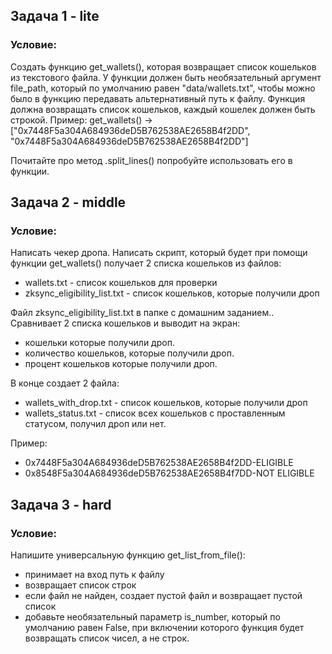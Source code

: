 ## Задача 1 - lite
### Условие:
Создать функцию get_wallets(), которая возвращает список кошельков из текстового файла.
У функции должен быть необязательный аргумент file_path, который по умолчанию равен "data/wallets.txt",
чтобы можно было в функцию передавать альтернативный путь к файлу.
Функция должна возвращать список кошельков, каждый кошелек должен быть строкой.
Пример:
get_wallets() -> ["0x7448F5a304A684936deD5B762538AE2658B4f2DD", "0x7448F5a304A684936deD5B762538AE2658B4f2DD"]

Почитайте про метод .split_lines() попробуйте использовать его в функции.

## Задача 2 - middle
### Условие:

Написать чекер дропа.
Написать скрипт, который будет при помощи функции get_wallets() получает 2 списка кошельков из файлов:
- wallets.txt - список кошельков для проверки
- zksync_eligibility_list.txt - список кошельков, которые получили дроп

Файл zksync_eligibility_list.txt в папке с домашним заданием..
Сравнивает 2 списка кошельков и выводит на экран:
- кошельки которые получили дроп.
- количество кошельков, которые получили дроп.
- процент кошельков которые получили дроп.

В конце создает 2 файла:
- wallets_with_drop.txt - список кошельков, которые получили дроп
- wallets_status.txt - список всех кошельков с проставленным статусом, получил дроп или нет. 

Пример: 
- 0x7448F5a304A684936deD5B762538AE2658B4f2DD-ELIGIBLE
- 0x8548F5a304A684936deD5B762538AE2658B4f7DD-NOT ELIGIBLE


## Задача 3 - hard
### Условие:
Напишите универсальную функцию get_list_from_file():
- принимает на вход путь к файлу
- возвращает список строк
- если файл не найден, создает пустой файл и возвращает пустой список
- добавьте необязательный параметр is_number, который по умолчанию равен False,
  при включении которого функция будет возвращать список чисел, а не строк.


